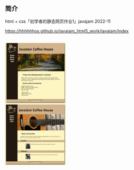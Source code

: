 
## 简介

html + css「初学者的静态网页作业1」javajam 2022-11

https://hhhhhhos.github.io/javajam_html5_work/javajam/index


<br>
<img src="pic1.jpg" style="width: 200px; height: 200px">
<br>
<img src="pic2.jpg" style="width: 200px; height: 200px">



